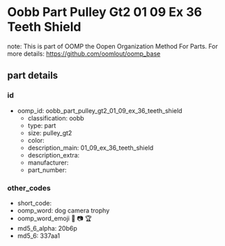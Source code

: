 # Oobb Part Pulley Gt2 01 09 Ex 36 Teeth Shield  

note: This is part of OOMP the Oopen Organization Method For Parts. For more details: https://github.com/oomlout/oomp_base

##  part details





### id
* oomp_id: oobb_part_pulley_gt2_01_09_ex_36_teeth_shield
  * classification: oobb
  * type: part
  * size: pulley_gt2
  * color: 
  * description_main: 01_09_ex_36_teeth_shield
  * description_extra: 
  * manufacturer: 
  * part_number: 

### other_codes
* short_code: 
* oomp_word: dog camera trophy
* oomp_word_emoji :dog: :camera: :trophy:
* md5_6_alpha: 20b6p
* md5_6: 337aa1
